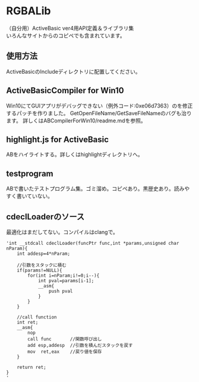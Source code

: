 # RGBALib
（自分用）ActiveBasic ver4用API定義＆ライブラリ集  
いろんなサイトからのコピペでも含まれています。

## 使用方法
ActiveBasicのIncludeディレクトリに配置してください。

## ActiveBasicCompiler for Win10
Win10にてGUIアプリがデバッグできない（例外コード:0xe06d7363）のを修正するパッチを作りました。
GetOpenFileName/GetSaveFileNameのバグも治ります。
詳しくはABCompilerForWin10/readme.mdを参照。

## highlight.js for ActiveBasic
ABをハイライトする。詳しくはhighlightディレクトリへ。

## testprogram
ABで書いたテストプログラム集。ゴミ溜め。コピペあり。黒歴史あり。読みやすく書いていない。

## cdeclLoaderのソース
最適化はまだしてない。コンパイルはclangで。

	'int __stdcall cdeclLoader(funcPtr func,int *params,unsigned char nParam){
		int addesp=4*nParam;
		
		//引数をスタックに積む
		if(params!=NULL){
			for(int i=nParam;i!=0;i--){
				int pval=params[i-1];
				__asm{
					push pval
				}
			}
		}

		//call function
		int ret;
		__asm{
			nop
			call func		//関数呼び出し
			add esp,addesp	//引数を積んだスタックを戻す
			mov	 ret,eax	//戻り値を保存
		}

		return ret;	
	}
	'

